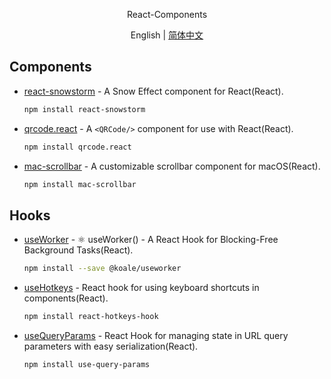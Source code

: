 <p align='center'>
React-Components
</p>

<p align='center'>
English | <a href='./README.zh-CN.md'>简体中文</a>
</p>

## Components
- [react-snowstorm](https://github.com/burakcan/react-snowstorm) - A Snow Effect component for React(React).<br/>
  ```bash 
  npm install react-snowstorm
  ```
- [qrcode.react](https://github.com/zpao/qrcode.react) - A `<QRCode/>` component for use with React(React).<br/>
  ```bash
  npm install qrcode.react
- [mac-scrollbar](https://github.com/MinjieLiu/mac-scrollbar) - A customizable scrollbar component for macOS(React).<br/>
  ```bash
  npm install mac-scrollbar

  ```
## Hooks
- [useWorker](https://github.com/alewin/useWorker) - ⚛️ useWorker() - A React Hook for Blocking-Free Background Tasks(React).
  ```bash 
  npm install --save @koale/useworker
  ```
- [useHotkeys](https://github.com/JohannesKlauss/react-hotkeys-hook) - React hook for using keyboard shortcuts in components(React).
  ```bash 
  npm install react-hotkeys-hook
  ```
- [useQueryParams](https://github.com/pbeshai/use-query-params) - React Hook for managing state in URL query parameters with easy serialization(React).
  ```bash 
  npm install use-query-params
  ```